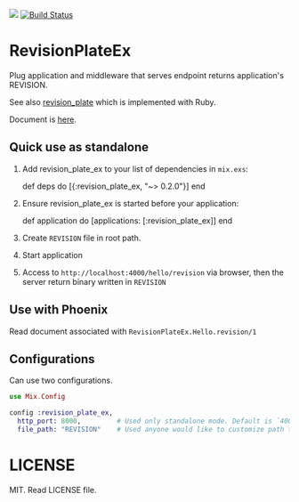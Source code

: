 [![](https://img.shields.io/hexpm/v/revision_plate_ex.svg?style=flat)](https://hex.pm/packages/revision_plate_ex)
[![Build Status](https://travis-ci.org/KazuCocoa/revision_plate_ex.svg?branch=support_over_elixir_13)](https://travis-ci.org/KazuCocoa/revision_plate_ex)

# RevisionPlateEx

Plug application and middleware that serves endpoint returns application's REVISION.

See also [revision_plate](https://github.com/sorah/revision_plate) which is implemented with Ruby.

Document is [here](http://hexdocs.pm/revision_plate_ex/api-reference.html).

## Quick use as standalone

  1. Add revision_plate_ex to your list of dependencies in `mix.exs`:

        def deps do
          [{:revision_plate_ex, "~> 0.2.0"}]
        end

  2. Ensure revision_plate_ex is started before your application:

        def application do
          [applications: [:revision_plate_ex]]
        end

  3. Create `REVISION` file in root path.
  4. Start application
  5. Access to `http://localhost:4000/hello/revision` via browser, then the server return binary written in `REVISION`

## Use with Phoenix

  Read document associated with `RevisionPlateEx.Hello.revision/1`

## Configurations

Can use two configurations.

```elixir
use Mix.Config

config :revision_plate_ex,
  http_port: 8000,         # Used only standalone mode. Default is `4000`.
  file_path: "REVISION"    # Used anyone would like to customize path to revision file. Default is "REVISION".
```

# LICENSE
MIT. Read LICENSE file.
